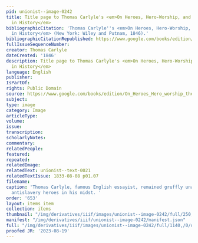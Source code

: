 ```yaml
---
pid: unionist--image-0242
title: Title page to Thomas Carlyle's <em>On Heroes, Hero-Worship, and the Heroic
  in History</em>
bibliographicCitation: 'Thomas Carlyle''s <em>On Heroes, Hero-Worship, and the Heroic
  in History</em> (New York: Wiley and Putnam, 1846).'
bibliographicCitationRepublished: https://www.google.com/books/edition/On_Heroes_Hero_worship_the_Heroic_in_His/wgErAAAAMAAJ?hl=en&gbpv=1&pg=PP9&printsec=frontcover
fullIssueSequenceNumber: 
creator: Thomas Carlyle
dateCreated: '1846'
description: Title page to Thomas Carlyle's <em>On Heroes, Hero-Worship, and the Heroic
  in History</em>
language: English
publisher: 
IsPartOf: 
rights: Public Domain
source: https://www.google.com/books/edition/On_Heroes_Hero_worship_the_Heroic_in_His/wgErAAAAMAAJ?hl=en&gbpv=1&pg=PP9&printsec=frontcover
subject: 
type: image
category: Image
articleType: 
volume: 
issue: 
transcription: 
scholarlyNotes: 
commentary: 
relatedPeople: 
featured: 
repeated: 
relatedImage: 
relatedText: unionist--text-0021
relatedTextIssue: 1833-08-08 p01.07
filename: 
caption: 'Thomas Carlyle, famous English essayist, remained gruffly unaware of the
  antislavery heroes in his midst. '
order: '653'
layout: items_item
collection: items
thumbnail: "/img/derivatives/iiif/images/unionist--image-0242/full/250,/0/default.jpg"
manifest: "/img/derivatives/iiif/unionist--image-0242/manifest.json"
full: "/img/derivatives/iiif/images/unionist--image-0242/full/1140,/0/default.jpg"
proofed JR: '2023-08-19'
---
```

